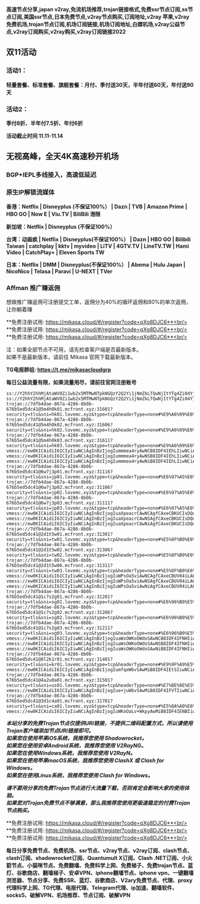 **高速节点分享,japan v2ray,免流机场推荐,trojan链接格式,免费ssr节点订阅,ss节点订阅,美国ssr节点,日本免费节点,v2ray节点购买,订阅地址,v2ray 苹果,v2ray 免费机场,trojan节点订阅,机场订阅链接,机场订阅地址,白嫖机场,v2ray公益节点,v2ray订阅购买,v2ray购买,v2ray订阅链接2022**

## 双11活动

### 活动1：
**轻量套餐、标准套餐、旗舰套餐：月付、季付送30天，半年付送60天，年付送90天**

### 活动2：
**季付8折、半年付7.5折、年付6折**

**活动截止时间 11.11-11.14**





## 无视高峰，全天4K高速秒开机场
### BGP+IEPL多线接入，高速低延迟
### 原生IP解锁流媒体

**香港：Netflix | Disneyplus (不保证100%） | Dazn | TVB | Amazon Prime | HBO GO | Now E | Viu.TV | BiliBili 港限**

**新加坡：Netflix | Disneyplus (不保证100%）**

**台湾：动画疯 | Netflix | Disneyplus(不保证100%） | Dazn | HBO GO | Bilibili Taiwan | catchplay | kktv | myvideo | LiTV | 4GTV.TV | LineTV.TW | Hami Video | CatchPlay+ | Eleven Sports TW**

**日本：Netflix | DMM | Disneyplus(不保证100%） | Abema | Hulu Japan | NicoNico | Telasa | Paravi | U-NEXT | TVer**

### Affman 推广赚返佣
想做推广赚返佣可注册提交工单，返佣分为40%的循环返佣和80%的单次返佣，让你躺着赚


**免费注册试用: https://mikasa.cloud/#/register?code=qXg8DJC6**<br/>
**免费注册试用: https://mikasa.cloud/#/register?code=qXg8DJC6**<br/>
**免费注册试用: https://mikasa.cloud/#/register?code=qXg8DJC6**<br/>

注：如果全部节点不可用，请先检查客户端是否最新版本。<br/>
  如果不是最新版本，请前往 Mikasa 官网下载最新版本。

**TG电报群组: https://t.me/mikasacloudgrp**

**每日公益流量有限，如果流量用尽，请前往官网注册账号**

```
ss://Y2hhY2hhMjAtaWV0Zi1wb2x5MTMwNTpkNGQzY2Q2Yi1jNmZkLTQwNjItYTg4Zi04YjEwMmMzMTExNWU=@1.1.1.1:53#%E6%97%A0%E6%B3%95%E4%BD%BF%E7%94%A8%E8%AF%B7%E6%9D%A5%E5%AE%98%E7%BD%91%E6%9B%B4%E6%96%B0%E8%AE%A2%E9%98%85
ss://Y2hhY2hhMjAtaWV0Zi1wb2x5MTMwNTpkNGQzY2Q2Yi1jNmZkLTQwNjItYTg4Zi04YjEwMmMzMTExNWU=@1.1.1.1:53#%E5%AE%98%E6%96%B9%E7%BD%91%E7%AB%99%EF%BC%9Amikasa.cloud
trojan://7dfb4dae-867a-4286-8b0b-676b5ed5dc41@5m4h0k01.mcfront.xyz:31601?security=tls&sni=hk01.lovemc.xyz&type=tcp&headerType=none#%E9%A6%99%E6%B8%AF%2001%20%7C%201x%20HK
trojan://7dfb4dae-867a-4286-8b0b-676b5ed5dc41@5m4h0k02.mcfront.xyz:31606?security=tls&sni=hk02.lovemc.xyz&type=tcp&headerType=none#%E9%A6%99%E6%B8%AF%2002%20%7C%201x%20HK
trojan://7dfb4dae-867a-4286-8b0b-676b5ed5dc41@5m4h0k03.mcfront.xyz:31611?security=tls&sni=hk03.lovemc.xyz&type=tcp&headerType=none#%E9%A6%99%E6%B8%AF%2003%20%7C%201x%20HK
vmess://ew0KICAidiI6ICIyIiwNCiAgInBzIjogIummmea4ryAwNCB8IDF4IEhLIiwNCiAgImFkZCI6ICI1bTRoMGswNC5tY2Zyb250Lnh5eiIsDQogICJwb3J0IjogIjMxNjAxIiwNCiAgImlkIjogIjdkZmI0ZGFlLTg2N2EtNDI4Ni04YjBiLTY3NmI1ZWQ1ZGM0MSIsDQogICJhaWQiOiAiMCIsDQogICJzY3kiOiAiYXV0byIsDQogICJuZXQiOiAidGNwIiwNCiAgInR5cGUiOiAibm9uZSIsDQogICJob3N0IjogIiIsDQogICJwYXRoIjogIiIsDQogICJ0bHMiOiAidGxzIiwNCiAgInNuaSI6ICJoazA0LmxvdmVtYy54eXoiLA0KICAiYWxwbiI6ICIiDQp9
vmess://ew0KICAidiI6ICIyIiwNCiAgInBzIjogIummmea4ryAwNSB8IDF4IEhLIiwNCiAgImFkZCI6ICI1bTRoMGswNS5tY2Zyb250Lnh5eiIsDQogICJwb3J0IjogIjMxNjA2IiwNCiAgImlkIjogIjdkZmI0ZGFlLTg2N2EtNDI4Ni04YjBiLTY3NmI1ZWQ1ZGM0MSIsDQogICJhaWQiOiAiMCIsDQogICJzY3kiOiAiYXV0byIsDQogICJuZXQiOiAidGNwIiwNCiAgInR5cGUiOiAibm9uZSIsDQogICJob3N0IjogIiIsDQogICJwYXRoIjogIiIsDQogICJ0bHMiOiAidGxzIiwNCiAgInNuaSI6ICJoazA1LmxvdmVtYy54eXoiLA0KICAiYWxwbiI6ICIiDQp9
vmess://ew0KICAidiI6ICIyIiwNCiAgInBzIjogIummmea4ryAwNiB8IDF4IEhLIiwNCiAgImFkZCI6ICI1bTRoMGswNi5tY2Zyb250Lnh5eiIsDQogICJwb3J0IjogIjMxNjExIiwNCiAgImlkIjogIjdkZmI0ZGFlLTg2N2EtNDI4Ni04YjBiLTY3NmI1ZWQ1ZGM0MSIsDQogICJhaWQiOiAiMCIsDQogICJzY3kiOiAiYXV0byIsDQogICJuZXQiOiAidGNwIiwNCiAgInR5cGUiOiAibm9uZSIsDQogICJob3N0IjogIiIsDQogICJwYXRoIjogIiIsDQogICJ0bHMiOiAidGxzIiwNCiAgInNuaSI6ICJoazA2LmxvdmVtYy54eXoiLA0KICAiYWxwbiI6ICIiDQp9
trojan://7dfb4dae-867a-4286-8b0b-676b5ed5dc41@6w7j3p01.mcfront.xyz:31116?security=tls&sni=jp01.lovemc.xyz&type=tcp&headerType=none#%E6%97%A5%E6%9C%AC%2001%20%7C%201x%20JP
trojan://7dfb4dae-867a-4286-8b0b-676b5ed5dc41@6w7j3p02.mcfront.xyz:31106?security=tls&sni=jp02.lovemc.xyz&type=tcp&headerType=none#%E6%97%A5%E6%9C%AC%2002%20%20%7C%201x%20JP
trojan://7dfb4dae-867a-4286-8b0b-676b5ed5dc41@6w7j3p03.mcfront.xyz:31111?security=tls&sni=jp03.lovemc.xyz&type=tcp&headerType=none#%E6%97%A5%E6%9C%AC%2003%20%20%7C%201x%20JP
vmess://ew0KICAidiI6ICIyIiwNCiAgInBzIjogIuaXpeacrCAwNCAgfCAxeCBKUCIsDQogICJhZGQiOiAiNnc3ajNwMDQubWNmcm9udC54eXoiLA0KICAicG9ydCI6ICIzMTExNiIsDQogICJpZCI6ICI3ZGZiNGRhZS04NjdhLTQyODYtOGIwYi02NzZiNWVkNWRjNDEiLA0KICAiYWlkIjogIjAiLA0KICAic2N5IjogImF1dG8iLA0KICAibmV0IjogInRjcCIsDQogICJ0eXBlIjogIm5vbmUiLA0KICAiaG9zdCI6ICIiLA0KICAicGF0aCI6ICIiLA0KICAidGxzIjogInRscyIsDQogICJzbmkiOiAianAwNC5sb3ZlbWMueHl6IiwNCiAgImFscG4iOiAiIg0KfQ==
vmess://ew0KICAidiI6ICIyIiwNCiAgInBzIjogIuaXpeacrCAwNSAgfCAxeCBKUCIsDQogICJhZGQiOiAiNnc3ajNwMDUubWNmcm9udC54eXoiLA0KICAicG9ydCI6ICIzMTEwNiIsDQogICJpZCI6ICI3ZGZiNGRhZS04NjdhLTQyODYtOGIwYi02NzZiNWVkNWRjNDEiLA0KICAiYWlkIjogIjAiLA0KICAic2N5IjogImF1dG8iLA0KICAibmV0IjogInRjcCIsDQogICJ0eXBlIjogIm5vbmUiLA0KICAiaG9zdCI6ICIiLA0KICAicGF0aCI6ICIiLA0KICAidGxzIjogInRscyIsDQogICJzbmkiOiAianAwNS5sb3ZlbWMueHl6IiwNCiAgImFscG4iOiAiIg0KfQ==
vmess://ew0KICAidiI6ICIyIiwNCiAgInBzIjogIuaXpeacrCAwNiAgfCAxeCBKUCIsDQogICJhZGQiOiAiNnc3ajNwMDYubWNmcm9udC54eXoiLA0KICAicG9ydCI6ICIzMTExMSIsDQogICJpZCI6ICI3ZGZiNGRhZS04NjdhLTQyODYtOGIwYi02NzZiNWVkNWRjNDEiLA0KICAiYWlkIjogIjAiLA0KICAic2N5IjogImF1dG8iLA0KICAibmV0IjogInRjcCIsDQogICJ0eXBlIjogIm5vbmUiLA0KICAiaG9zdCI6ICIiLA0KICAicGF0aCI6ICIiLA0KICAidGxzIjogInRscyIsDQogICJzbmkiOiAianAwNi5sb3ZlbWMueHl6IiwNCiAgImFscG4iOiAiIg0KfQ==
trojan://7dfb4dae-867a-4286-8b0b-676b5ed5dc41@2d1t5w01.mcfront.xyz:31301?security=tls&sni=tw01.lovemc.xyz&type=tcp&headerType=none#%E5%8F%B0%E6%B9%BE%2001%20%20%7C%201x%20TWN
trojan://7dfb4dae-867a-4286-8b0b-676b5ed5dc41@2d1t5w02.mcfront.xyz:31306?security=tls&sni=tw02.lovemc.xyz&type=tcp&headerType=none#%E5%8F%B0%E6%B9%BE%2002%20%20%7C%201x%20TWN
trojan://7dfb4dae-867a-4286-8b0b-676b5ed5dc41@2d1t5w06.mcfront.xyz:31311?security=tls&sni=tw03.lovemc.xyz&type=tcp&headerType=none#%E5%8F%B0%E6%B9%BE%2003%20%20%7C%201x%20TWN
vmess://ew0KICAidiI6ICIyIiwNCiAgInBzIjogIuWPsOa5viAwNCAgfCAxeCBUV04iLA0KICAiYWRkIjogIjJkMXQ1dzA0Lm1jZnJvbnQueHl6IiwNCiAgInBvcnQiOiAiMzEzMDEiLA0KICAiaWQiOiAiN2RmYjRkYWUtODY3YS00Mjg2LThiMGItNjc2YjVlZDVkYzQxIiwNCiAgImFpZCI6ICIwIiwNCiAgInNjeSI6ICJhdXRvIiwNCiAgIm5ldCI6ICJ0Y3AiLA0KICAidHlwZSI6ICJub25lIiwNCiAgImhvc3QiOiAiIiwNCiAgInBhdGgiOiAiIiwNCiAgInRscyI6ICJ0bHMiLA0KICAic25pIjogInR3MDQubG92ZW1jLnh5eiIsDQogICJhbHBuIjogIiINCn0=
vmess://ew0KICAidiI6ICIyIiwNCiAgInBzIjogIuWPsOa5viAwNSAgfCAxeCBUV04iLA0KICAiYWRkIjogIjJkMXQ1dzA1Lm1jZnJvbnQueHl6IiwNCiAgInBvcnQiOiAiMzEzMDYiLA0KICAiaWQiOiAiN2RmYjRkYWUtODY3YS00Mjg2LThiMGItNjc2YjVlZDVkYzQxIiwNCiAgImFpZCI6ICIwIiwNCiAgInNjeSI6ICJhdXRvIiwNCiAgIm5ldCI6ICJ0Y3AiLA0KICAidHlwZSI6ICJub25lIiwNCiAgImhvc3QiOiAiIiwNCiAgInBhdGgiOiAiIiwNCiAgInRscyI6ICJ0bHMiLA0KICAic25pIjogInR3MDUubG92ZW1jLnh5eiIsDQogICJhbHBuIjogIiINCn0=
vmess://ew0KICAidiI6ICIyIiwNCiAgInBzIjogIuWPsOa5viAwNiAgfCAxeCBUV04iLA0KICAiYWRkIjogIjJkMXQ1dzA2Lm1jZnJvbnQueHl6IiwNCiAgInBvcnQiOiAiMzEzMTEiLA0KICAiaWQiOiAiN2RmYjRkYWUtODY3YS00Mjg2LThiMGItNjc2YjVlZDVkYzQxIiwNCiAgImFpZCI6ICIwIiwNCiAgInNjeSI6ICJhdXRvIiwNCiAgIm5ldCI6ICJ0Y3AiLA0KICAidHlwZSI6ICJub25lIiwNCiAgImhvc3QiOiAiIiwNCiAgInBhdGgiOiAiIiwNCiAgInRscyI6ICJ0bHMiLA0KICAic25pIjogInR3MDYubG92ZW1jLnh5eiIsDQogICJhbHBuIjogIiINCn0=
trojan://7dfb4dae-867a-4286-8b0b-676b5ed5dc41@1c7s2g01.mcfront.xyz:31201?security=tls&sni=sg01.lovemc.xyz&type=tcp&headerType=none#%E6%96%B0%E5%8A%A0%E5%9D%A1%2001%20%20%7C%201x%20SG
trojan://7dfb4dae-867a-4286-8b0b-676b5ed5dc41@1c7s2g02.mcfront.xyz:31206?security=tls&sni=sg02.lovemc.xyz&type=tcp&headerType=none#%E6%96%B0%E5%8A%A0%E5%9D%A1%2002%20%7C%201x%20SG
trojan://7dfb4dae-867a-4286-8b0b-676b5ed5dc41@1c7s2g03.mcfront.xyz:31211?security=tls&sni=sg03.lovemc.xyz&type=tcp&headerType=none#%E6%96%B0%E5%8A%A0%E5%9D%A1%2003%20%7C%201x%20SG
vmess://ew0KICAidiI6ICIyIiwNCiAgInBzIjogIuaWsOWKoOWdoSAwNCB8IDF4IFNHIiwNCiAgImFkZCI6ICIxYzdzMmcwNC5tY2Zyb250Lnh5eiIsDQogICJwb3J0IjogIjMxMjAxIiwNCiAgImlkIjogIjdkZmI0ZGFlLTg2N2EtNDI4Ni04YjBiLTY3NmI1ZWQ1ZGM0MSIsDQogICJhaWQiOiAiMCIsDQogICJzY3kiOiAiYXV0byIsDQogICJuZXQiOiAidGNwIiwNCiAgInR5cGUiOiAibm9uZSIsDQogICJob3N0IjogIiIsDQogICJwYXRoIjogIiIsDQogICJ0bHMiOiAidGxzIiwNCiAgInNuaSI6ICJzZzA0LmxvdmVtYy54eXoiLA0KICAiYWxwbiI6ICIiDQp9
vmess://ew0KICAidiI6ICIyIiwNCiAgInBzIjogIuaWsOWKoOWdoSAwNSB8IDF4IFNHIiwNCiAgImFkZCI6ICIxYzdzMmcwNS5tY2Zyb250Lnh5eiIsDQogICJwb3J0IjogIjMxMjA2IiwNCiAgImlkIjogIjdkZmI0ZGFlLTg2N2EtNDI4Ni04YjBiLTY3NmI1ZWQ1ZGM0MSIsDQogICJhaWQiOiAiMCIsDQogICJzY3kiOiAiYXV0byIsDQogICJuZXQiOiAidGNwIiwNCiAgInR5cGUiOiAibm9uZSIsDQogICJob3N0IjogIiIsDQogICJwYXRoIjogIiIsDQogICJ0bHMiOiAidGxzIiwNCiAgInNuaSI6ICJzZzA1LmxvdmVtYy54eXoiLA0KICAiYWxwbiI6ICIiDQp9
vmess://ew0KICAidiI6ICIyIiwNCiAgInBzIjogIuaWsOWKoOWdoSAwNiB8IDF4IFNHIiwNCiAgImFkZCI6ICIxYzdzMmcwNi5tY2Zyb250Lnh5eiIsDQogICJwb3J0IjogIjMxMjExIiwNCiAgImlkIjogIjdkZmI0ZGFlLTg2N2EtNDI4Ni04YjBiLTY3NmI1ZWQ1ZGM0MSIsDQogICJhaWQiOiAiMCIsDQogICJzY3kiOiAiYXV0byIsDQogICJuZXQiOiAidGNwIiwNCiAgInR5cGUiOiAibm9uZSIsDQogICJob3N0IjogIiIsDQogICJwYXRoIjogIiIsDQogICJ0bHMiOiAidGxzIiwNCiAgInNuaSI6ICJzZzA2LmxvdmVtYy54eXoiLA0KICAiYWxwbiI6ICIiDQp9
trojan://7dfb4dae-867a-4286-8b0b-676b5ed5dc41@8l2k1r01.mcfront.xyz:31401?security=tls&sni=kr01.lovemc.xyz&type=tcp&headerType=none#%E9%9F%A9%E5%9B%BD%2001%20%7C%201x%20KR
vmess://ew0KICAidiI6ICIyIiwNCiAgInBzIjogIumfqeWbvSAwMiB8IDF4IEtSIiwNCiAgImFkZCI6ICI4bDJrMXIwNC5tY2Zyb250Lnh5eiIsDQogICJwb3J0IjogIjMxNDAxIiwNCiAgImlkIjogIjdkZmI0ZGFlLTg2N2EtNDI4Ni04YjBiLTY3NmI1ZWQ1ZGM0MSIsDQogICJhaWQiOiAiMCIsDQogICJzY3kiOiAiYXV0byIsDQogICJuZXQiOiAidGNwIiwNCiAgInR5cGUiOiAibm9uZSIsDQogICJob3N0IjogIiIsDQogICJwYXRoIjogIiIsDQogICJ0bHMiOiAidGxzIiwNCiAgInNuaSI6ICJrcjA0LmxvdmVtYy54eXoiLA0KICAiYWxwbiI6ICIiDQp9
trojan://7dfb4dae-867a-4286-8b0b-676b5ed5dc41@4a2u0a01.mcfront.xyz:31501?security=tls&sni=us01.lovemc.xyz&type=tcp&headerType=none#%E7%BE%8E%E5%9B%BD%2001%20%7C%201x%20US
vmess://ew0KICAidiI6ICIyIiwNCiAgInBzIjogIue+juWbvSAwMiB8IDF4IFVTIiwNCiAgImFkZCI6ICI0YTJ1MGEwNC5tY2Zyb250Lnh5eiIsDQogICJwb3J0IjogIjMxNTAxIiwNCiAgImlkIjogIjdkZmI0ZGFlLTg2N2EtNDI4Ni04YjBiLTY3NmI1ZWQ1ZGM0MSIsDQogICJhaWQiOiAiMCIsDQogICJzY3kiOiAiYXV0byIsDQogICJuZXQiOiAidGNwIiwNCiAgInR5cGUiOiAibm9uZSIsDQogICJob3N0IjogIiIsDQogICJwYXRoIjogIiIsDQogICJ0bHMiOiAidGxzIiwNCiAgInNuaSI6ICJ1czA0LmxvdmVtYy54eXoiLA0KICAiYWxwbiI6ICIiDQp9
trojan://7dfb4dae-867a-4286-8b0b-676b5ed5dc41@3d1c4a01.mcfront.xyz:31701?security=tls&sni=ca01.lovemc.xyz&type=tcp&headerType=none#%E5%8A%A0%E6%8B%BF%E5%A4%A7%2001%20%7C%201x%20CA
vmess://ew0KICAidiI6ICIyIiwNCiAgInBzIjogIuWKoOaLv+WkpyAwMiB8IDF4IENBIiwNCiAgImFkZCI6ICIzZDFjNGEwNC5tY2Zyb250Lnh5eiIsDQogICJwb3J0IjogIjMxNzAxIiwNCiAgImlkIjogIjdkZmI0ZGFlLTg2N2EtNDI4Ni04YjBiLTY3NmI1ZWQ1ZGM0MSIsDQogICJhaWQiOiAiMCIsDQogICJzY3kiOiAiYXV0byIsDQogICJuZXQiOiAidGNwIiwNCiAgInR5cGUiOiAibm9uZSIsDQogICJob3N0IjogIiIsDQogICJwYXRoIjogIiIsDQogICJ0bHMiOiAidGxzIiwNCiAgInNuaSI6ICJjYTA0LmxvdmVtYy54eXoiLA0KICAiYWxwbiI6ICIiDQp9

```

***本站分享的免费Trojan节点仅提供URI链接，不提供二维码配置方式，所以请使用Trojan客户端添加节点URI链接即可。***<br/>
***如果您在使用苹果iOS系统，我推荐您使用 Shadowrocket。***<br/>
***如果您在使用安卓Android系统，我推荐您使用 V2RayNG。***<br/>
***如果您在使用Windows系统，我推荐您使用 V2RayN。***<br/>
***如果您在使用苹果macOS系统，我推荐您使用 ClashX 或 Clash  for Windows。***<br/>
***如果您在使用Linux系统，我推荐您使用 Clash  for Windows。***<br/>

***请不要用分享的免费Trojan节点进行大流量下载，否则肯定会影响大家的使用体验。***<br/>
***如果您对Trojan免费节点不够满意，那么我推荐您使用更极速稳定的付费Trojan节点购买。***<br/>

**免费注册试用: https://mikasa.cloud/#/register?code=qXg8DJC6**<br/>
**免费注册试用: https://mikasa.cloud/#/register?code=qXg8DJC6**<br/>
**免费注册试用: https://mikasa.cloud/#/register?code=qXg8DJC6**<br/>

**每日分享免费节点、免费机场、ssr节点、v2ray节点、v2ray订阅、clash节点、clash订阅、shadowrocket订阅、Quantumult X订阅、Clash .NET订阅、小火箭节点、小猫咪节点、免费翻墙、免费科学上网、免费梯子、免费trojan节点、蓝灯、谷歌商店、翻墙梯子、安卓VPN、iphone翻墙节点、iphone vpn、一键翻墙浏览器、节点分享、免费SSR、蓝灯、谷歌商店、V2ary免费节点、代理、proxy代理科学上网、TG代理、电报代理、Telegram代理、ip加速、翻墙软件、socks5、破解VPN、机场推荐、节点订阅、破解VPN**
